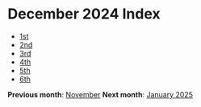 # December 2024 Index

- [1st](./1_dec_2024)
- [2nd](./2_dec_2024)
- [3rd](./3_dec_2024)
- [4th](./4_dec_2024)
- [5th](./5_dec_2024)
- [6th](./6_dec_2024)

**Previous month**: <a href="../november/index">November</a>
**Next month**: <a href="../november/index">January 2025</a>